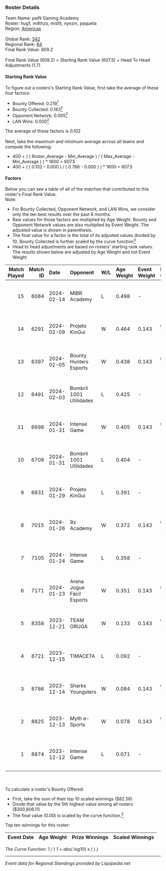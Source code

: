 ### Roster Details<br />
Team Name: paiN Gaming Academy<br />
Roster: hug1, m4thzs, misfit, nyezin, paqueta<br />
Region: [Americas]( ../standings_americas.md)<br />
<br />
Global Rank: [342](../standings_global.md)<br />
Regional Rank: [84]( ../standings_americas.md)<br />
Final Rank Value:  609.2<br />
<br />
Final Rank Value (609.2) = Starting Rank Value (607.5) + Head To Head Adjustments (1.7)<br />

#### Starting Rank Value<br />
To figure out a rosters's Starting Rank Value, first take the average of these four factors:<br />
- Bounty Offered: 0.219[<sup>1</sup>](#table2)
- Bounty Collected: 0.183[<sup>2</sup>](#table1)
- Opponent Network: 0.005[<sup>2</sup>](#table1)
- LAN Wins: 0.000[<sup>2</sup>](#table1)

The average of these factors is 0.102<br />
<br />
Next, take the maximum and minimum average across all teams and compute the following:<br />
- 400 + ( ( Roster_Average - Min_Average ) / ( Max_Average - Min_Average ) ) * 1600 = 607.5
- 400 + ( ( 0.102 - 0.000 ) / ( 0.786 - 0.000 ) ) * 1600 = 607.5


#### Factors<br />
Below you can see a table of all of the matches that contributed to this roster's Final Rank Value.<br />
Note:<br />

- For Bounty Collected, Opponent Network, and LAN Wins, we consider only the ten best results over the past 6 months.
- Raw values for those factors are multiplied by Age Weight. Bounty and Opponent Network values are also multiplied by Event Weight. The adjusted value is shown in parenthesis.
- The final value for a factor is the total of its adjusted values divided by 10. Bounty Collected is further scaled by the curve function[<sup>3</sup>](#curveFunction)
- Head to head adjustments are based on rosters' starting rank values. The results shown below are adjusted by Age Weight and not Event Weight
<span id="table1"></span><br />


| Match Played | Match ID | Date       | Opponent                  | W/L | Age Weight | Event Weight | Bounty Collected | Opponent Network | LAN Wins  | H2H Adj. | Roster                                |
| -: | -: | :- | :- | :- | :- | :- | :- | :- | :- | -: | :- |
|           15 |     6084 | 2024-02-14 | MIBR Academy              | L   | 0.498      | -            | -                | -                | -         |    -5.63 | hug1, m4thzs, misfit, nyezin, paqueta |
|           14 |     6291 | 2024-02-09 | Projeto KinGui            | W   | 0.464      | 0.143        | 0.000 (0.000)    | 0.021 (0.001)    | 0 (0.000) |     5.08 | hug1, misfit, nolkz, nyezin, paqueta  |
|           13 |     6397 | 2024-02-05 | Bounty Hunters Esports    | W   | 0.438      | 0.143        | 0.000 (0.000)    | 0.102 (0.006)    | 0 (0.000) |     5.38 | hug1, m4thzs, misfit, nyezin, paqueta |
|           12 |     6491 | 2024-02-03 | Bombril 1001 Utilidades   | L   | 0.425      | -            | -                | -                | -         |    -6.19 | hug1, m4thzs, misfit, nyezin, paqueta |
|           11 |     6698 | 2024-01-31 | Intense Game              | W   | 0.405      | 0.143        | 0.003 (0.000)    | 0.362 (0.021)    | 0 (0.000) |     8.06 | hug1, m4thzs, misfit, nyezin, paqueta |
|           10 |     6708 | 2024-01-31 | Bombril 1001 Utilidades   | L   | 0.404      | -            | -                | -                | -         |    -5.86 | hug1, m4thzs, misfit, nyezin, paqueta |
|            9 |     6831 | 2024-01-29 | Projeto KinGui            | L   | 0.391      | -            | -                | -                | -         |    -8.16 | hug1, m4thzs, misfit, nyezin, paqueta |
|            8 |     7015 | 2024-01-26 | 9z Academy                | W   | 0.372      | 0.143        | 0.002 (0.000)    | 0.311 (0.017)    | 0 (0.000) |     6.86 | hug1, m4thzs, misfit, nyezin, paqueta |
|            7 |     7105 | 2024-01-24 | Intense Game              | L   | 0.358      | -            | -                | -                | -         |    -5.86 | hug1, m4thzs, misfit, nyezin, paqueta |
|            6 |     7171 | 2024-01-23 | Arena Jogue Fácil Esports | W   | 0.351      | 0.143        | 0.000 (0.000)    | 0.038 (0.002)    | 0 (0.000) |     5.52 | hug1, m4thzs, misfit, nyezin, paqueta |
|            5 |     8358 | 2023-12-21 | TEAM ORUGA                | W   | 0.133      | 0.143        | 0.000 (0.000)    | 0.094 (0.002)    | 0 (0.000) |     2.06 | hug1, m4thzs, misfit, nyezin, paqueta |
|            4 |     8721 | 2023-12-15 | TIMACETA                  | L   | 0.092      | -            | -                | -                | -         |    -1.36 | hug1, m4thzs, misfit, nyezin, paqueta |
|            3 |     8786 | 2023-12-14 | Sharks Youngsters         | W   | 0.084      | 0.143        | 0.003 (0.000)    | 0.422 (0.005)    | 0 (0.000) |     1.60 | hug1, m4thzs, misfit, nyezin, paqueta |
|            2 |     8825 | 2023-12-13 | Myth e-Sports             | W   | 0.078      | 0.143        | 0.000 (0.000)    | 0.041 (0.000)    | 0 (0.000) |     1.26 | hug1, m4thzs, misfit, nyezin, paqueta |
|            1 |     8874 | 2023-12-12 | Intense Game              | L   | 0.071      | -            | -                | -                | -         |    -1.11 | hug1, m4thzs, misfit, nyezin, paqueta |

<br />
<span id="table2"></span><br />
To calculate a roster's Bounty Offered:<br />

- First, take the sum of their top 10 scaled winnings ($82.58)
- Divide that value by the 5th highest value among all rosters ($300,806.11)
- The final value (0.00) is scaled by the curve function.[<sup>3</sup>](#curveFunction)

Top ten winnings for this roster:<br />

| Event Date | Age Weight | Prize Winnings | Scaled Winnings |
| :- | -: | :- | :- |


<span id="curveFunction"></span>_The Curve Function: 1 / ( 1 + abs( log10( x ) ) )_<br />

---
_Event data for Regional Standings provided by Liquipedia.net_<br />
